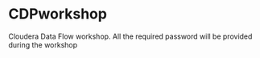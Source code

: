 # CDPworkshop
Cloudera Data Flow workshop. All the required password will be provided during the workshop
